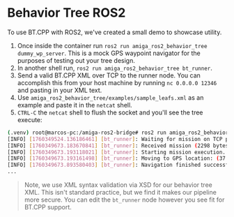# Behavior Tree ROS2
To use BT.CPP with ROS2, we've created a small demo to showcase utility.

1. Once inside the container run `ros2 run amiga_ros2_behavior_tree dummy_wp_server`. This is a mock GPS waypoint navigator for the purposes of testing out your tree design.
2. In another shell run, `ros2 run amiga_ros2_behavior_tree bt_runner`.
3. Send a valid BT.CPP XML over TCP to the runner node. You can accomplish this from your host machine by running `nc 0.0.0.0 12346` and pasting in your XML text.
4. Use `amiga_ros2_behavior_tree/examples/sample_leafs.xml` as an example and paste it in the `netcat` shell.
5. `CTRL-C` the `netcat` shell to flush the socket and you'll see the tree execute:
```bash
(.venv) root@marcos-pc:/amiga-ros2-bridge# ros2 run amiga_ros2_behavior_tree bt_runner
[INFO] [1760349524.136186461] [bt_runner]: Waiting for mission on TCP port 12346...
[INFO] [1760349673.183670841] [bt_runner]: Received mission (2298 bytes)
[INFO] [1760349673.193118021] [bt_runner]: Starting mission execution...
[INFO] [1760349673.193161498] [bt_runner]: Moving to GPS location: (37.26644032, -120.42069862)
[INFO] [1760349673.893580403] [bt_runner]: Navigation finished successfully: 4
...
```

> Note, we use XML syntax validation via XSD for our behavior tree XML. This isn't standard practice, but we find it makes our pipeline more secure. You can edit the `bt_runner` node however you see fit for BT.CPP support.
